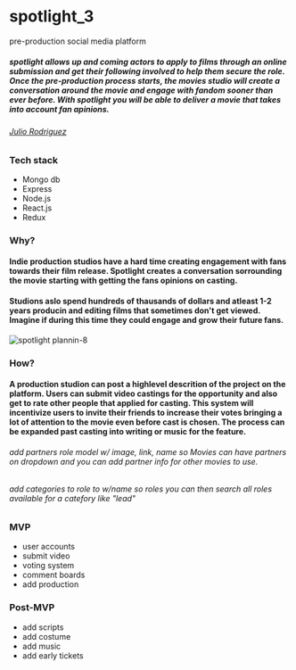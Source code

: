 # spotlight_3

pre-production social media platform

##### spotlight allows up and coming actors to apply to films through an online submission and get their following involved to help them secure the role. Once the pre-production process starts, the movies studio will create a conversation around the movie and engage with fandom sooner than ever before. With spotlight you will be able to deliver a movie that takes into account fan apinions.

###### [Julio Rodriguez](https://github.com/julior0518) 

### Tech stack
- Mongo db
- Express
- Node.js
- React.js
- Redux


### Why?
#### Indie production studios have a hard time creating engagement with fans towards their film release. Spotlight creates a conversation sorrounding the movie starting with getting the fans opinions on casting.
#### Studions aslo spend hundreds of thausands of dollars and atleast 1-2 years producin and editing films that sometimes don't get viewed. Imagine if during this time they could engage and grow their future fans. 

![spotlight plannin-8](https://user-images.githubusercontent.com/78614501/153612464-cd0bb39b-d7e0-4b50-95c8-91656cab9f90.png)

### How?
#### A production studion can post a highlevel descrition of the project on the platform. Users can submit video castings for the opportunity and also get to rate other people that applied for casting. This system will incentivize users to invite their friends to increase their votes bringing a lot of attention to the movie even before cast is chosen. The process can be expanded past casting into writing or music for the feature.

###### add partners role model w/ image, link, name so Movies can have partners on dropdown and you can add partner info for other movies to use.
###### add categories to role to w/name so roles you can then search all roles available for a catefory like "lead"

### MVP
- user accounts
- submit video
- voting system
- comment boards
- add production

### Post-MVP
- add scripts
- add costume
- add music
- add early tickets

